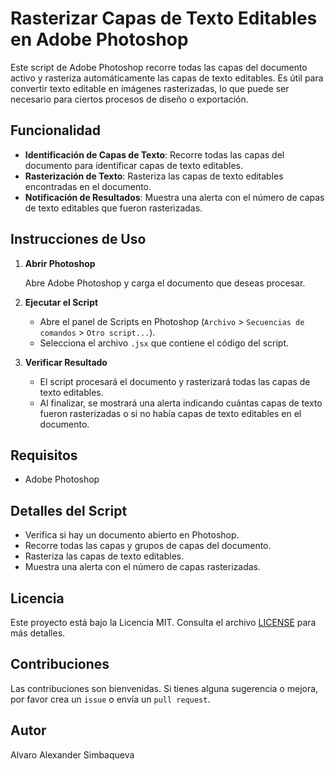 # Rasterizar Capas de Texto Editables en Adobe Photoshop

Este script de Adobe Photoshop recorre todas las capas del documento activo y rasteriza automáticamente las capas de texto editables. Es útil para convertir texto editable en imágenes rasterizadas, lo que puede ser necesario para ciertos procesos de diseño o exportación.

## Funcionalidad

- **Identificación de Capas de Texto**: Recorre todas las capas del documento para identificar capas de texto editables.
- **Rasterización de Texto**: Rasteriza las capas de texto editables encontradas en el documento.
- **Notificación de Resultados**: Muestra una alerta con el número de capas de texto editables que fueron rasterizadas.

## Instrucciones de Uso

1. **Abrir Photoshop**

   Abre Adobe Photoshop y carga el documento que deseas procesar.

2. **Ejecutar el Script**

   - Abre el panel de Scripts en Photoshop (`Archivo` > `Secuencias de comandos` > `Otro script...`).
   - Selecciona el archivo `.jsx` que contiene el código del script.

3. **Verificar Resultado**

   - El script procesará el documento y rasterizará todas las capas de texto editables.
   - Al finalizar, se mostrará una alerta indicando cuántas capas de texto fueron rasterizadas o si no había capas de texto editables en el documento.

## Requisitos

- Adobe Photoshop

## Detalles del Script

- Verifica si hay un documento abierto en Photoshop.
- Recorre todas las capas y grupos de capas del documento.
- Rasteriza las capas de texto editables.
- Muestra una alerta con el número de capas rasterizadas.

## Licencia

Este proyecto está bajo la Licencia MIT. Consulta el archivo [LICENSE](LICENSE) para más detalles.

## Contribuciones

Las contribuciones son bienvenidas. Si tienes alguna sugerencia o mejora, por favor crea un `issue` o envía un `pull request`.

## Autor

Alvaro Alexander Simbaqueva
